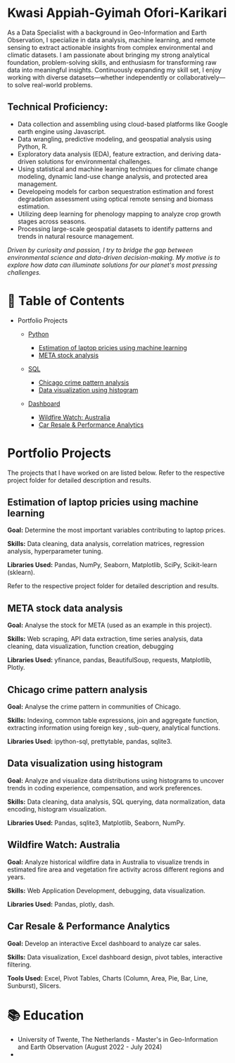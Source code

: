 # Kwasi Appiah-Gyimah Ofori-Karikari

As a Data Specialist with a background in Geo-Information and Earth Observation, I specialize in data analysis, machine learning, and remote sensing to extract actionable insights from complex environmental and climatic datasets. I am passionate about bringing my strong analytical foundation, problem-solving skills, and enthusiasm for transforming raw data into meaningful insights. Continuously expanding my skill set, I enjoy working with diverse datasets—whether independently or collaboratively—to solve real-world problems.

## Technical Proficiency:
- Data collection and assembling using cloud-based platforms like Google earth engine using Javascript.
- Data wrangling, predictive modeling, and geospatial analysis using Python, R.
- Exploratory data analysis (EDA), feature extraction, and deriving data-driven solutions for environmental challenges.
- Using statistical and machine learning techniques for climate change modeling, dynamic land-use change analysis, and protected area management.
- Developeing models for carbon sequestration estimation and forest degradation assessment using optical remote sensing and biomass estimation.
- Utilizing deep learning for phenology mapping to analyze crop growth stages across seasons.
- Processing large-scale geospatial datasets to identify patterns and trends in natural resource management.

*Driven by curiosity and passion, I try to bridge the gap between environmental science and data-driven decision-making. My motive is to explore how data can illuminate solutions for our planet's most pressing challenges.*

# 📌 Table of Contents

* Portfolio Projects

   * [Python](https://github.com/Kwasi16/Data-Analysis-Portfolio/blob/main/Portfolio%20Projects/Python)
     
     * [Estimation of laptop pricies using machine learning](https://github.com/Kwasi16/Data-Analysis-Portfolio/blob/main/Portfolio%20Projects/Python/Estimation%20of%20laptop%20prices)
     * [META stock analysis](https://github.com/Kwasi16/Data-Analysis-Portfolio/tree/main/Portfolio%20Projects/Python/Stock_data_analysis)

   * [SQL](https://github.com/Kwasi16/Data-Analysis-Portfolio/tree/main/Portfolio%20Projects/SQL)
     
     * [Chicago crime pattern analysis](https://github.com/Kwasi16/Data-Analysis-Portfolio/tree/main/Portfolio%20Projects/SQL/Chicago%20crime%20project)
     * [Data visualization using histogram](https://github.com/Kwasi16/Data-Analysis-Portfolio/tree/main/Portfolio%20Projects/SQL/Data_visualization)
    
  * [Dashboard](https://github.com/Kwasi16/Data-Analysis-Portfolio/tree/main/Portfolio%20Projects/Dashboard)
    
    * [Wildfire Watch: Australia](https://github.com/Kwasi16/Data-Analysis-Portfolio/tree/main/Portfolio%20Projects/Dashboard/Interactive_dashboard_Dash)
    * [Car Resale & Performance Analytics](https://github.com/Kwasi16/Portfolio/tree/main/Portfolio%20Projects/Dashboard/Excel_dashboard)
     
# Portfolio Projects

The projects that I have worked on are listed below. Refer to the respective project folder for detailed description and results. 

## Estimation of laptop pricies using machine learning
**Goal:** Determine the most important variables contributing to laptop prices.  

**Skills:** Data cleaning, data analysis, correlation matrices, regression analysis, hyperparameter tuning.  

**Libraries Used:** Pandas, NumPy, Seaborn, Matplotlib, SciPy, Scikit-learn (sklearn).  

Refer to the respective project folder for detailed description and results.

## META stock data analysis
**Goal:** Analyse the stock for META (used as an example in this project).  

**Skills:** Web scraping, API data extraction, time series analysis, data cleaning, data visualization, function creation, debugging

**Libraries Used:** yfinance, pandas, BeautifulSoup, requests, Matplotlib, Plotly.

## Chicago crime pattern analysis
**Goal:** Analyse the crime pattern in communities of Chicago.  

**Skills:** Indexing, common table expressions, join and aggregate function, extracting information using foreign key , sub-query, analytical functions.  

**Libraries Used:** ipython-sql, prettytable, pandas, sqlite3.

## Data visualization using histogram
**Goal:** Analyze and visualize data distributions using histograms to uncover trends in coding experience, compensation, and work preferences.

**Skills:** Data cleaning, data analysis, SQL querying, data normalization, data encoding, histogram visualization.

**Libraries Used:** Pandas, sqlite3, Matplotlib, Seaborn, NumPy.

## Wildfire Watch: Australia
**Goal:** Analyze historical wildfire data in Australia to visualize trends in estimated fire area and vegetation fire activity across different regions and years.

**Skills:** Web Application Development, debugging, data visualization.

**Libraries Used:** Pandas, plotly, dash.

## Car Resale & Performance Analytics
**Goal:** Develop an interactive Excel dashboard to analyze car sales.

**Skills:** Data visualization, Excel dashboard design, pivot tables, interactive filtering.

**Tools Used:** Excel, Pivot Tables, Charts (Column, Area, Pie, Bar, Line, Sunburst), Slicers.

# 📚 Education

* University of Twente, The Netherlands - Master's in Geo-Information and Earth Observation (August 2022 - July 2024)
* 
